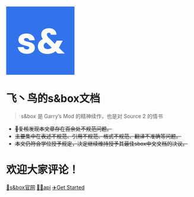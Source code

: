 <!-- _coverpage.md -->

![logo](_media/sbox.jpg)

# 飞丶鸟的s&box文档

> s&box 是 Garry’s Mod 的精神续作，也是对 Source 2 的情书


- ~~🤣复核发现本文章存在百余处不规范问题。~~
- ~~主要集中在表述不规范、引用不规范、格式不规范、翻译不准确等问题。~~
- ~~本文仍符合学位授予规定，决定继续维持授予其最佳sbox中文文档的决议。~~
# 欢迎大家评论！

[🏅s&box官网](https://sbox.game/)
[🧑‍🏫api](0.api/api.md)
[✈️Get Started](README.md)



